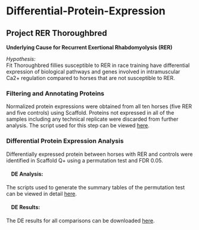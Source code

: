 # Differential-Protein-Expression
## Project RER Thoroughbred

**Underlying Cause for Recurrent Exertional Rhabdomyolysis (RER)**

*Hypothesis:*  
Fit Thoroughbred fillies susceptible to RER in race training have differential expression of biological pathways and genes involved in intramuscular Ca2+ regulation compared to horses that are not susceptible to RER. 

### Filtering and Annotating Proteins
Normalized protein expressions were obtained from all ten horses (five RER and five controls) using Scaffold. Proteins not expressed in all of the samples including any technical replicate were discarded from further analysis. The script used for this step can be viewed [here](https://htmlpreview.github.io/?https://github.com/NMDL-MSU/Differential-Protein-Expression/blob/master/RER_Thoughbreed/Annotate_Proteins/AnnotateProteins.html).

### Differential Protein Expression Analysis
Differentially expressed protein between horses with RER and controls were identified in Scaffold Q+ using a permutation test and FDR 0.05.

#### &nbsp;&nbsp;&nbsp;&nbsp;DE Analysis:
The scripts used to generate the summary tables of the permutation test can be viewed in detail [here](https://htmlpreview.github.io/?https://github.com/NMDL-MSU/Differential-Protein-Expression/blob/master/RER_Thoughbreed/Permutation_Test/Summary_Results.html).

#### &nbsp;&nbsp;&nbsp;&nbsp;DE Results:
The DE results for all comparisons can be downloaded [here](https://github.com/NMDL-MSU/Differential-Protein-Expression/blob/master/RER_Thoughbreed/Permutation_Test/Summary_Results_RER_Thoroughbred.xlsx?raw=true).
